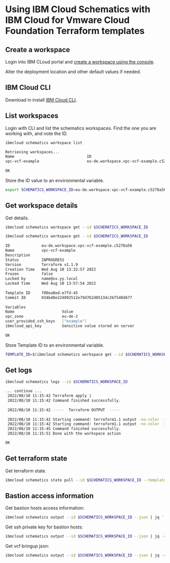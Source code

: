 
# Using IBM Cloud Schematics with IBM Cloud for Vmware Cloud Foundation Terraform templates

## Create a workspace

Login into IBM CLoud portal and [create a workspace using the console](https://cloud.ibm.com/docs/schematics?topic=schematics-workspace-setup&interface=ui#create-workspace_ui).

Alter the deployment location and other default values if needed.


## IBM Cloud CLI

Download in install [IBM Cloud CLI](https://cloud.ibm.com/docs/cli?topic=cli-getting-started).


## List workspaces


Login with CLI and list the schematics workspaces. Find the one you are working with, and note the ID. 

```bash
ibmcloud schematics workspace list
```

```bash
Retrieving workspaces...
Name                                ID                                                           Description   Version            Status       Frozen   
vpc-vcf-example                     eu-de.workspace.vpc-vcf-example.c5276a56                                   Terraform v1.1.9   INPROGRESS   False   
                                    
OK
```

Store the ID value to an environmental variable.

```bash
export SCHEMATICS_WORKSPACE_ID=eu-de.workspace.vpc-vcf-example.c5276a56
```

## Get workspace details

Get details.

```bash
ibmcloud schematics workspace get --id $SCHEMATICS_WORKSPACE_ID
```


```bash
ibmcloud schematics workspace get --id $SCHEMATICS_WORKSPACE_ID
                   
ID              eu-de.workspace.vpc-vcf-example.c5276a56   
Name            vpc-vcf-example   
Description        
Status          INPROGRESS   
Version         Terraform v1.1.9   
Creation Time   Wed Aug 10 13:32:57 2022   
Frozen          false   
Locked by       name@xx.yy.local   
Locked Time     Wed Aug 10 13:57:54 2022   
                   
Template ID     f00ea8ed-e7fd-45   
Commit ID       034b40e224092512e79d762d05134c2bf540d677   
                   
Variables 
Name                     Value   
vpc_zone                 eu-de-2   
user_provided_ssh_keys   ["example"]   
ibmcloud_api_key         Sensitive value stored on server   
                         
OK
```

Store Template ID to an environmental variable.

```bash
TEMPLATE_ID=$(ibmcloud schematics workspace get --id $SCHEMATICS_WORKSPACE_ID --json | jq -r .template_data[0].id)
```


## Get logs

```bash
ibmcloud schematics logs --id $SCHEMATICS_WORKSPACE_ID
```

```bash
... continue ...
 2022/08/10 11:15:42 Terraform apply | 
 2022/08/10 11:15:42 Command finished successfully.
 
 2022/08/10 11:15:42 -----  Terraform OUTPUT  -----
 
 2022/08/10 11:15:42 Starting command: terraform1.1 output -no-color -json
 2022/08/10 11:15:42 Starting command: terraform1.1 output -no-color -json
 2022/08/10 11:15:45 Command finished successfully.
 2022/08/10 11:15:51 Done with the workspace action

OK
```

## Get terraform state


Get terraform state.

```bash
ibmcloud schematics state pull --id $SCHEMATICS_WORKSPACE_ID --template $TEMPLATE_ID 
```


## Bastion access information

Get bastion hosts access information:

```bash
ibmcloud schematics output --id $SCHEMATICS_WORKSPACE_ID --json | jq '.[0].output_values[0].vpc_bastion_hosts.value'
```


Get ssh private key for bastion hosts:

```bash
ibmcloud schematics output --id $SCHEMATICS_WORKSPACE_ID --json | jq -r '.[0].output_values[0].ssh_private_key_bastion.value'
```


Get vcf bringup json:

```bash
ibmcloud schematics output --id $SCHEMATICS_WORKSPACE_ID --json | jq -r '.[0].output_values[0].vcf_bringup_json.value' | jq
```